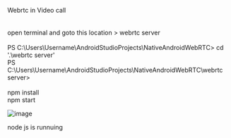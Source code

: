 Webrtc in Video call
<br>
<br>
<br>
open terminal and goto this location > webrtc server  
<br>
PS C:\Users\Username\AndroidStudioProjects\NativeAndroidWebRTC> cd '.\webrtc server\'
<br>
PS C:\Users\Username\AndroidStudioProjects\NativeAndroidWebRTC\webrtc server>
<br>
<br>
npm install
<br>
npm start



![image](https://user-images.githubusercontent.com/124251218/233000961-400e1f5c-2f12-486a-8304-2f1e601e8bd1.png)

node js is runnuing 
